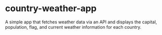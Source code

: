 # country-weather-app

A simple app that fetches weather data via an API and displays the capital, population, flag, and current weather information for each country.

